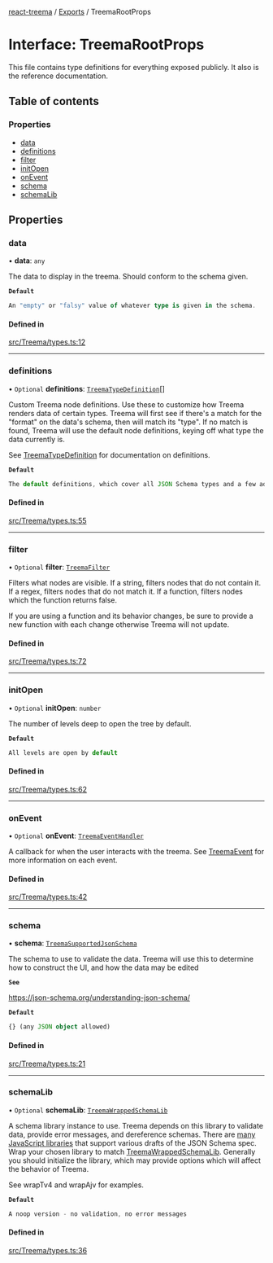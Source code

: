 [react-treema](../README.md) / [Exports](../modules.md) / TreemaRootProps

# Interface: TreemaRootProps

This file contains type definitions for everything exposed publicly. It also
is the reference documentation.

## Table of contents

### Properties

- [data](TreemaRootProps.md#data)
- [definitions](TreemaRootProps.md#definitions)
- [filter](TreemaRootProps.md#filter)
- [initOpen](TreemaRootProps.md#initopen)
- [onEvent](TreemaRootProps.md#onevent)
- [schema](TreemaRootProps.md#schema)
- [schemaLib](TreemaRootProps.md#schemalib)

## Properties

### data

• **data**: `any`

The data to display in the treema. Should conform to the schema given.

**`Default`**

```ts
An "empty" or "falsy" value of whatever type is given in the schema.
```

#### Defined in

[src/Treema/types.ts:12](https://github.com/sderickson/react-treema/blob/3868d5e/src/Treema/types.ts#L12)

___

### definitions

• `Optional` **definitions**: [`TreemaTypeDefinition`](TreemaTypeDefinition.md)[]

Custom Treema node definitions. Use these to customize how Treema renders data
of certain types. Treema will first see if there's a match for the "format" on the
data's schema, then will match its "type". If no match is found, Treema will use the
default node definitions, keying off what type the data currently is.

See [TreemaTypeDefinition](https://github.com/sderickson/react-treema/blob/4923128ed24089d8677b11608cbe9afbfde1c51b/src/Treema/types.ts#L319)
for documentation on definitions.

**`Default`**

```ts
The default definitions, which cover all JSON Schema types and a few advanced examples.
```

#### Defined in

[src/Treema/types.ts:55](https://github.com/sderickson/react-treema/blob/3868d5e/src/Treema/types.ts#L55)

___

### filter

• `Optional` **filter**: [`TreemaFilter`](../modules.md#treemafilter)

Filters what nodes are visible. If a string, filters nodes that do not contain it.
If a regex, filters nodes that do not match it. If a function, filters nodes which
the function returns false.

If you are using a function and its behavior changes, be sure to provide a new
function with each change otherwise Treema will not update.

#### Defined in

[src/Treema/types.ts:72](https://github.com/sderickson/react-treema/blob/3868d5e/src/Treema/types.ts#L72)

___

### initOpen

• `Optional` **initOpen**: `number`

The number of levels deep to open the tree by default.

**`Default`**

```ts
All levels are open by default
```

#### Defined in

[src/Treema/types.ts:62](https://github.com/sderickson/react-treema/blob/3868d5e/src/Treema/types.ts#L62)

___

### onEvent

• `Optional` **onEvent**: [`TreemaEventHandler`](../modules.md#treemaeventhandler)

A callback for when the user interacts with the treema. See [TreemaEvent](modules.md#treemaevent)
for more information on each event.

#### Defined in

[src/Treema/types.ts:42](https://github.com/sderickson/react-treema/blob/3868d5e/src/Treema/types.ts#L42)

___

### schema

• **schema**: [`TreemaSupportedJsonSchema`](TreemaSupportedJsonSchema.md)

The schema to use to validate the data. Treema will use this to determine
how to construct the UI, and how the data may be edited

**`See`**

https://json-schema.org/understanding-json-schema/

**`Default`**

```ts
{} (any JSON object allowed)
```

#### Defined in

[src/Treema/types.ts:21](https://github.com/sderickson/react-treema/blob/3868d5e/src/Treema/types.ts#L21)

___

### schemaLib

• `Optional` **schemaLib**: [`TreemaWrappedSchemaLib`](TreemaWrappedSchemaLib.md)

A schema library instance to use. Treema depends on this library
to validate data, provide error messages, and dereference schemas.
There are [many JavaScript libraries](https://json-schema.org/implementations.html#validators)
that support various drafts of the JSON Schema spec.
Wrap your chosen library to match [TreemaWrappedSchemaLib](interfaces/TreemaWrappedSchemaLib.md).
Generally you should initialize the library, which may provide options
which will affect the behavior of Treema.

See wrapTv4 and wrapAjv for examples.

**`Default`**

```ts
A noop version - no validation, no error messages
```

#### Defined in

[src/Treema/types.ts:36](https://github.com/sderickson/react-treema/blob/3868d5e/src/Treema/types.ts#L36)
